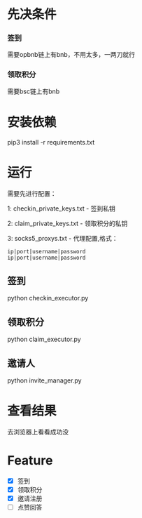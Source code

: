 
# 先决条件

### 签到
需要opbnb链上有bnb，不用太多，一两刀就行
### 领取积分
需要bsc链上有bnb

# 安装依赖
pip3 install -r requirements.txt

# 运行
需要先进行配置： 

1: checkin_private_keys.txt - 签到私钥 

2: claim_private_keys.txt - 领取积分的私钥 

3: socks5_proxys.txt - 代理配置,格式：
```
ip|port|username|password
ip|port|username|password
```
## 签到

python checkin_executor.py

## 领取积分

python claim_executor.py

## 邀请人
python invite_manager.py

# 查看结果
去浏览器上看看成功没


# Feature
- [x] 签到
- [x] 领取积分
- [x] 邀请注册
- [ ] 点赞回答